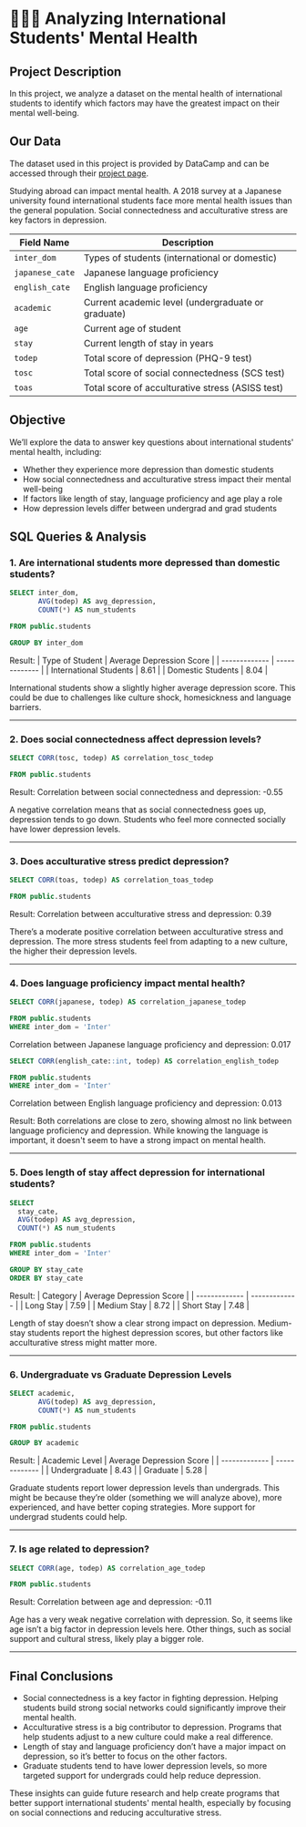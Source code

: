 # 👩🏻‍⚕️ Analyzing International Students' Mental Health

## Project Description
In this project, we analyze a dataset on the mental health of international students to identify which factors may have the greatest impact on their mental well-being.

## Our Data
The dataset used in this project is provided by DataCamp and can be accessed through their [project page](https://app.datacamp.com/learn/projects/analyzing_students_mental_health).

Studying abroad can impact mental health. A 2018 survey at a Japanese university found international students face more mental health issues than the general population.
Social connectedness and acculturative stress are key factors in depression.

| Field Name    | Description                                      |
| ------------- | ------------------------------------------------ |
| `inter_dom`     | Types of students (international or domestic)   |
| `japanese_cate` | Japanese language proficiency                    |
| `english_cate`  | English language proficiency                     |
| `academic`      | Current academic level (undergraduate or graduate) |
| `age`           | Current age of student                           |
| `stay`          | Current length of stay in years                  |
| `todep`         | Total score of depression (PHQ-9 test)           |
| `tosc`          | Total score of social connectedness (SCS test)   |
| `toas`          | Total score of acculturative stress (ASISS test) |

## Objective
We’ll explore the data to answer key questions about international students' mental health, including:
- Whether they experience more depression than domestic students
- How social connectedness and acculturative stress impact their mental well-being
- If factors like length of stay, language proficiency and age play a role
- How depression levels differ between undergrad and grad students

## SQL Queries & Analysis

### 1. Are international students more depressed than domestic students?

```sql
SELECT inter_dom, 
       AVG(todep) AS avg_depression,
       COUNT(*) AS num_students

FROM public.students

GROUP BY inter_dom
```

Result:
| Type of Student | Average Depression Score |
| ------------- | ------------- |
| International Students | 8.61 |
| Domestic Students | 8.04 |

International students show a slightly higher average depression score. This could be due to challenges like culture shock, homesickness and language barriers.

---

### 2. Does social connectedness affect depression levels?

```sql
SELECT CORR(tosc, todep) AS correlation_tosc_todep

FROM public.students
```

Result:
Correlation between social connectedness and depression: -0.55

A negative correlation means that as social connectedness goes up, depression tends to go down. Students who feel more connected socially have lower depression levels.

---

### 3. Does acculturative stress predict depression?

```sql
SELECT CORR(toas, todep) AS correlation_toas_todep

FROM public.students
```

Result:
Correlation between acculturative stress and depression: 0.39

There’s a moderate positive correlation between acculturative stress and depression. The more stress students feel from adapting to a new culture, the higher their depression levels.

---

### 4. Does language proficiency impact mental health?

```sql
SELECT CORR(japanese, todep) AS correlation_japanese_todep

FROM public.students
WHERE inter_dom = 'Inter'
```
Correlation between Japanese language proficiency and depression: 0.017

```sql
SELECT CORR(english_cate::int, todep) AS correlation_english_todep

FROM public.students
WHERE inter_dom = 'Inter'
```
Correlation between English language proficiency and depression: 0.013

Result:
Both correlations are close to zero, showing almost no link between language proficiency and depression. While knowing the language is important, it doesn't seem to have a strong impact on mental health.

---

### 5. Does length of stay affect depression for international students?

```sql
SELECT 
  stay_cate,
  AVG(todep) AS avg_depression,
  COUNT(*) AS num_students

FROM public.students
WHERE inter_dom = 'Inter'

GROUP BY stay_cate
ORDER BY stay_cate
```

Result:
| Category | Average Depression Score |
| ------------- | ------------- |
| Long Stay | 7.59 |
| Medium Stay | 8.72 |
| Short Stay | 7.48 |

Length of stay doesn’t show a clear strong impact on depression. Medium-stay students report the highest depression scores, but other factors like acculturative stress might matter more.

---

### 6. Undergraduate vs Graduate Depression Levels

```sql
SELECT academic, 
       AVG(todep) AS avg_depression,
       COUNT(*) AS num_students

FROM public.students

GROUP BY academic
```

Result:
| Academic Level | Average Depression Score |
| ------------- | ------------- |
| Undergraduate | 8.43 |
| Graduate | 5.28 |

Graduate students report lower depression levels than undergrads. This might be because they’re older (something we will analyze above), more experienced, and have better coping strategies. More support for undergrad students could help.

---

### 7. Is age related to depression?

```sql
SELECT CORR(age, todep) AS correlation_age_todep

FROM public.students
```

Result:
Correlation between age and depression: -0.11

Age has a very weak negative correlation with depression. So, it seems like age isn’t a big factor in depression levels here. Other things, such as social support and cultural stress, likely play a bigger role.

---

## Final Conclusions
- Social connectedness is a key factor in fighting depression. Helping students build strong social networks could significantly improve their mental health.
- Acculturative stress is a big contributor to depression. Programs that help students adjust to a new culture could make a real difference.
- Length of stay and language proficiency don’t have a major impact on depression, so it’s better to focus on the other factors.
- Graduate students tend to have lower depression levels, so more targeted support for undergrads could help reduce depression.

These insights can guide future research and help create programs that better support international students' mental health, especially by focusing on social connections and reducing acculturative stress.
